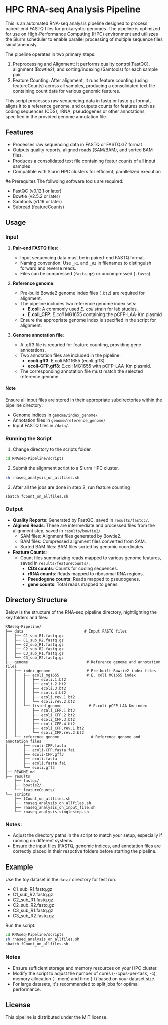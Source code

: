 # HPC RNA-seq Analysis Pipeline
This is an automated RNA-seq analysis pipeline designed to process paired-end FASTQ files for prokaryotic genomes. The pipeline is optimized for use on High-Performance Computing (HPC) environment and utiliszes the Slurm scheduler to enable parallel processing of multiple sequence files simultaneously.

The pipeline operates in two primary steps:
1. Preprocessing and Alignment: It performs quality control(FastQC), alignment (Bowtie2), and sorting/indexing (Samtools) for each sample pair. 
2. Feature Counting: After alignment, it runs feature counting (using featureCounts) across all samples, producing a consolidated text file containing count data for various genomic features. 

This script processes raw sequencing data in fastq or fastq.gz format, aligns it to a reference genome, and outputs counts for features such as coding sequences (CDS), rRNA, pseudogenes or other annotations specified in the provided genome annotation file.

## Features
- Processes raw sequencing data in FASTQ or FASTQ.GZ format
- Outputs quality reports, aligned reads (SAM/BAM), and sorted BAM files.
- Produces a consolidated text file containing featur counts of all input samples
- Compatible with Slurm HPC clusters for efficient, parallelized execution

#e Prerequites
The follwoing software tools are required:
- FastQC (v0.12.1 or later)
- Bowtie (v2.5.2 or later)
- Samtools (v1.19 or later)
- Subread (featureCounts)


## Usage
### Input
1. **Pair-end FASTQ files**: 
    - Input sequencing data must be in paired-end FASTQ format.
    - Naming convention: Use `_R1` and `_R2` in filenames to distinguish forward and reverse reads.
    - Files can be compressed (`fasta.gz`) or uncompressed (`.fastq`).

2. **Reference genome**: 
    - Pre-build Bowtie2 genome index files (`.bt2`) are required for alignment.
    - The pipeline includes two reference genome index sets:
        - **E.coli**: A commonly used *E. coli* strain for lab studies.
        - **E.coli_CFP**: *E.coli* MG1655 containing the pCFP-LAA-Km plasmid 
    - Ensure the appropriate genome index is specified in the script for alignment.

3. **Genome annotation file**: 
    - A .gff3 file is requried for feature counting, providing gene annotations. 
    - Two annotation files are included in the pipeline: 
        - **ecoli.gff3**: E.coli MG1655 (ecoli.gff3)
        - **ecoli-CFP.gff3**: E.coli MG1655 with pCFP-LAA-Km plasmid.
    - The corresponding annotation file must match the selected reference genome.

#### Note
Ensure all input files are stored in their appropriate subdirectories within the pipeline directory:
- Genome indices in `genome/index_genome/`
- Annotation files in `genome/reference_genome/`
- Input FASTQ files in `/data/`.

### Running the Script
1. Change directory to the scripts folder.
```bash
cd RNAseq-Pipeline/scripts
```
2. Submit the alignment script to a Slurm HPC cluster.
```bash
sh rnaseq_analysis_on_allfiles.sh
```
3. After all the jobs are done in step 2, run feature counting
```bash
sbatch fCount_on_allfiles.sh
```

### Output
- **Quality Reports**: Generated by FastQC, saved in `results/fastqc/`.
- **Algined Reads**: These are intermediate and processed files from the alignment step, saved in `results/bowtie2/`.
    - SAM files: Alignment files generated by Bowtie2.
    - BAM files: Compressed alignment files converted from SAM.
    - Sorted BAM files: BAM files sorted by genomic coordinates.
- **Feature Counts**:
    - Count files summarizing reads mapped to various genome features, saved in `results/featureCounts/`.
        - **CDS counts**: Counts for coding sequences.
        - **rRNA counts**: Reads mapped to ribosomal RNA regions.
        - **Pseudogene counts**: Reads mapped to pseudogenes.
        - **gene counts**: Total reads mapped to genes.

## Directory Structure

Below is the structure of the RNA-seq pipeline directory, hightlighting the key folders and files:
```plaintext
RNAseq-Pipeline/
├── data                           # Input FASTQ files
│   ├── C1_sub_R1.fastq.gz
│   ├── C1_sub_R2.fastq.gz
│   ├── C2_sub_R1.fastq.gz
│   ├── C2_sub_R2.fastq.gz
│   ├── C3_sub_R1.fastq.gz
│   └── C3_sub_R2.fastq.gz
├── genome                          # Reference genome and annotation files
│   ├── index_genome                # Pre-built Bowtie2 index files
│   │   ├── ecoli_mg1655            # E. coli MG1655 index  
│   │   │   ├── ecoli.1.bt2 
│   │   │   ├── ecoli.2.bt2
│   │   │   ├── ecoli.3.bt2
│   │   │   ├── ecoli.4.bt2
│   │   │   ├── ecoli.rev.1.bt2
│   │   │   └── ecoli.rev.2.bt2
│   │   └── listed_genome            # E.coli pCFP-LAA-Km index
│   │       ├── ecoli_CFP.1.bt2
│   │       ├── ecoli_CFP.2.bt2
│   │       ├── ecoli_CFP.3.bt2
│   │       ├── ecoli_CFP.4.bt2
│   │       ├── ecoli_CFP.rev.1.bt2
│   │       └── ecoli_CFP.rev.2.bt2
│   └── reference_genome              # Reference genome and annotation files
│       ├── ecoli-CFP.fasta
│       ├── ecoli-CFP.fasta.fai
│       ├── ecoli-CFP.gff3
│       ├── ecoli.fasta
│       ├── ecoli.fasta.fai
│       └── ecoli.gff3
├── README.md
├── results
    ├── fastqc/
    ├── bowtie2/
    └── featureCounts/
└── scripts
    ├── fCount_on_allfiles.sh
    ├── rnaseq_analysis_on_allfiles.sh
    ├── rnaseq_analysis_on_input_file.sh
    └── rnaseq_analysis_singlestep.sh

```
### Notes:
- Adjust the directory paths in the script to match your setup, especially if running on different systems.
- Ensure the input files (FASTQ, genomic indices, and annotation files are correctly placed in their respctive folders before starting the pipeline.

## Example
Use the toy dataset in the `data/` directory for test run.
- C1_sub_R1.fastq.gz
- C1_sub_R2.fastq.gz
- C2_sub_R1.fastq.gz
- C2_sub_R2.fastq.gz
- C3_sub_R1.fastq.gz
- C3_sub_R2.fastq.gz

Run the script:
```bash
cd RNAseq-Pipeline/scripts
sh rnaseq_analysis_on_allfiles.sh
sbatch fCount_on_allfiles.sh
```

### Notes
- Ensure sufficient storage and memory resources on your HPC cluster.
- Modify the script to adjust the number of cores (--cpus-per-task, -c), memory allocation (--mem) and time (-t) based on your dataset size.
- For large datasets, it's recommended to split jobs for optimal performance.

## License
This pipeline is distributed under the MIT license.